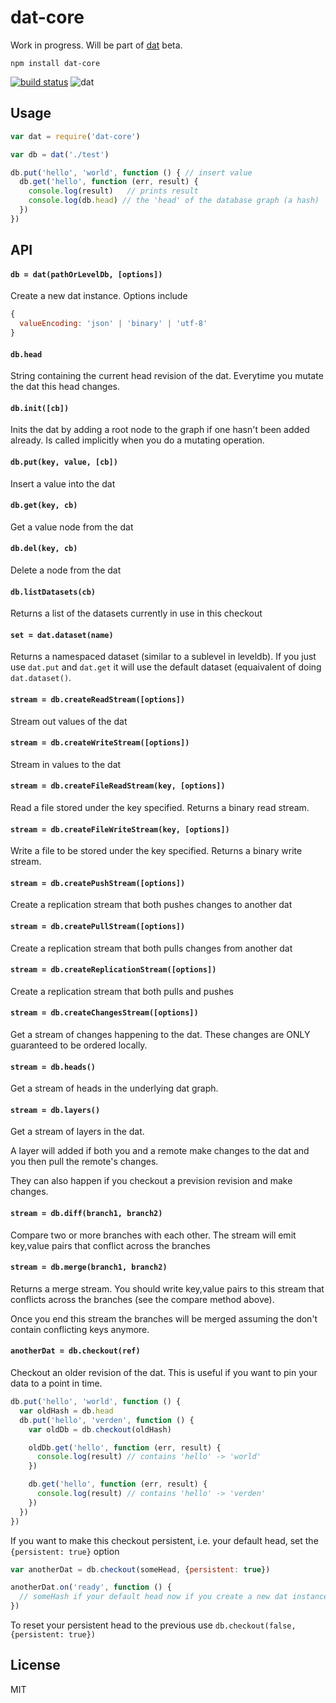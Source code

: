 # dat-core

Work in progress. Will be part of [dat](https://github.com/maxogden/dat) beta.

```
npm install dat-core
```

[![build status](http://img.shields.io/travis/maxogden/dat-core.svg?style=flat)](http://travis-ci.org/maxogden/dat-core)
![dat](http://img.shields.io/badge/Development%20sponsored%20by-dat-green.svg?style=flat)

## Usage

``` js
var dat = require('dat-core')

var db = dat('./test')

db.put('hello', 'world', function () { // insert value
  db.get('hello', function (err, result) {
    console.log(result)   // prints result
    console.log(db.head) // the 'head' of the database graph (a hash)
  })
})
```

## API

#### `db = dat(pathOrLevelDb, [options])`

Create a new dat instance. Options include

``` js
{
  valueEncoding: 'json' | 'binary' | 'utf-8'
}
```

#### `db.head`

String containing the current head revision of the dat.
Everytime you mutate the dat this head changes.

#### `db.init([cb])`

Inits the dat by adding a root node to the graph if one hasn't been added already.
Is called implicitly when you do a mutating operation.

#### `db.put(key, value, [cb])`

Insert a value into the dat

#### `db.get(key, cb)`

Get a value node from the dat

#### `db.del(key, cb)`

Delete a node from the dat

#### `db.listDatasets(cb)`

Returns a list of the datasets currently in use in this checkout

#### `set = dat.dataset(name)`

Returns a namespaced dataset (similar to a sublevel in leveldb).
If you just use `dat.put` and `dat.get` it will use the default dataset (equaivalent of doing `dat.dataset()`.

#### `stream = db.createReadStream([options])`

Stream out values of the dat

#### `stream = db.createWriteStream([options])`

Stream in values to the dat

#### `stream = db.createFileReadStream(key, [options])`

Read a file stored under the key specified. Returns a binary read stream.

#### `stream = db.createFileWriteStream(key, [options])`

Write a file to be stored under the key specified. Returns a binary write stream.

#### `stream = db.createPushStream([options])`

Create a replication stream that both pushes changes to another dat

#### `stream = db.createPullStream([options])`

Create a replication stream that both pulls changes from another dat

#### `stream = db.createReplicationStream([options])`

Create a replication stream that both pulls and pushes

#### `stream = db.createChangesStream([options])`

Get a stream of changes happening to the dat. These changes
are ONLY guaranteed to be ordered locally.

#### `stream = db.heads()`

Get a stream of heads in the underlying dat graph.

#### `stream = db.layers()`

Get a stream of layers in the dat.

A layer will added if both you and a remote make changes to the dat
and you then pull the remote's changes.

They can also happen if you checkout a prevision revision and make changes.

#### `stream = db.diff(branch1, branch2)`

Compare two or more branches with each other.
The stream will emit key,value pairs that conflict across the branches

#### `stream = db.merge(branch1, branch2)`

Returns a merge stream. You should write key,value pairs to this stream
that conflicts across the branches (see the compare method above).

Once you end this stream the branches will be merged assuming the don't
contain conflicting keys anymore.

#### `anotherDat = db.checkout(ref)`

Checkout an older revision of the dat.
This is useful if you want to pin your data to a point in time.

``` js
db.put('hello', 'world', function () {
  var oldHash = db.head
  db.put('hello', 'verden', function () {
    var oldDb = db.checkout(oldHash)

    oldDb.get('hello', function (err, result) {
      console.log(result) // contains 'hello' -> 'world'
    })

    db.get('hello', function (err, result) {
      console.log(result) // contains 'hello' -> 'verden'
    })
  })
})
```

If you want to make this checkout persistent, i.e. your default head, set the `{persistent: true}` option

``` js
var anotherDat = db.checkout(someHead, {persistent: true})

anotherDat.on('ready', function () {
  // someHash if your default head now if you create a new dat instance
})
```

To reset your persistent head to the previous use `db.checkout(false, {persistent: true})`

## License

MIT
